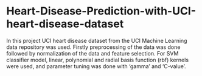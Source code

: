# Heart-Disease-Prediction-with-UCI-heart-disease-dataset
In this project UCI heart disease dataset from the UCI Machine Learning data repository was used. Firstly preprocessing of the data was done followed by normalization of the data and feature selection. For SVM classifier model, linear, polynomial and radial basis function (rbf) kernels were used, and parameter tuning was done with ‘gamma’ and ‘C-value’.

